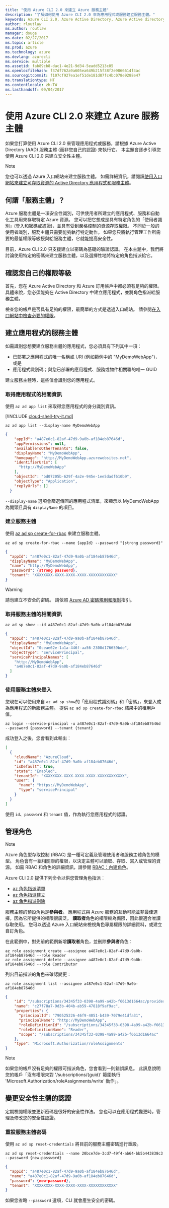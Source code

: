 ```yaml
---
title: "使用 Azure CLI 2.0 來建立 Azure 服務主體"
description: "了解如何使用 Azure CLI 2.0 來為應用程式或服務建立服務主體。"
keywords: Azure CLI 2.0, Azure Active Directory, Azure Active directory, AD, RBAC
author: rloutlaw
ms.author: routlaw
manager: douge
ms.date: 02/27/2017
ms.topic: article
ms.prod: azure
ms.technology: azure
ms.devlang: azurecli
ms.service: multiple
ms.assetid: fab89cb8-dac1-4e21-9d34-5eadd5213c05
ms.openlocfilehash: f37df762a9a605ea649b215f38f2e9866614f4ac
ms.sourcegitcommit: f107cf927ea1ef51de181d87fc4bc078e9288e47
ms.translationtype: HT
ms.contentlocale: zh-TW
ms.lasthandoff: 09/04/2017
---
```

# <a name="create-an-azure-service-principal-with-azure-cli-20"></a>使用 Azure CLI 2.0 來建立 Azure 服務主體

如果您打算使用 Azure CLI 2.0 來管理應用程式或服務，請根據 Azure Active Directory (AAD) 服務主體 (而非您自己的認證) 來執行它。
本主題會逐步引導您使用 Azure CLI 2.0 來建立安全性主體。

> [!NOTE]
> 您也可以透過 Azure 入口網站來建立服務主體。
> 如需詳細資訊，請閱讀[使用入口網站來建立可存取資源的 Active Directory 應用程式和服務主體](/azure/azure-resource-manager/resource-group-create-service-principal-portal)。

## <a name="what-is-a-service-principal"></a>何謂「服務主體」？

Azure 服務主體是一項安全性識別，可供使用者所建立的應用程式、服務和自動化工具用來存取特定 Azure 資源。 您可以把它想成是具有特定角色的「使用者識別」(登入和密碼或憑證)，並具有受到嚴格控制的資源存取權限。 不同於一般的使用者識別，服務主體只需要能夠執行特定動作。 如果您只將執行管理工作所需要的最低權限等級授與給服務主體，它就能提高安全性。 

目前，Azure CLI 2.0 只支援建立以密碼為基礎的驗證認證。 在本主題中，我們將討論使用特定的密碼來建立服務主體，以及選擇性地將特定的角色指派給它。

## <a name="verify-your-own-permission-level"></a>確認您自己的權限等級

首先，您在 Azure Active Directory 和 Azure 訂用帳戶中都必須有足夠的權限。 具體來說，您必須能夠在 Active Directory 中建立應用程式，並將角色指派給服務主體。 

檢查您的帳戶是否具有足夠的權限，最簡單的方式是透過入口網站。 請參閱[在入口網站中檢查必要的權限](/azure/azure-resource-manager/resource-group-create-service-principal-portal#required-permissions)。

## <a name="create-a-service-principal-for-your-application"></a>建立應用程式的服務主體

如需識別您想要建立服務主體的應用程式，您必須具有下列其中一項︰

  * 已部署之應用程式的唯一名稱或 URI (例如範例中的 "MyDemoWebApp")，或是
  * 應用程式識別碼；與您已部署的應用程式、服務或物件相關聯的唯一 GUID

建立服務主體時，這些值會識別您的應用程式。

### <a name="get-information-about-your-application"></a>取得應用程式的相關資訊

使用 `az ad app list` 來取得您應用程式的身分識別資訊。

[!INCLUDE [cloud-shell-try-it.md](includes/cloud-shell-try-it.md)]

```azurecli-interactive
az ad app list --display-name MyDemoWebApp
```

```json
{
    "appId": "a487e0c1-82af-47d9-9a0b-af184eb87646d",
    "appPermissions": null,
    "availableToOtherTenants": false,
    "displayName": "MyDemoWebApp",
    "homepage": "http://MyDemoWebApp.azurewebsites.net",
    "identifierUris": [
      "http://MyDemoWebApp"
    ],
    "objectId": "bd07205b-629f-4a2e-945e-1ee5dadf610b9",
    "objectType": "Application",
    "replyUrls": []
  }
```

`--display-name` 選項會篩選傳回的應用程式清單，來顯示以 MyDemoWebApp 為開頭且具有 `displayName` 的項目。

### <a name="create-the-service-principal"></a>建立服務主體

使用 [az ad sp create-for-rbac](/cli/azure/ad/sp#create-for-rbac) 來建立服務主體。 

```azurecli-interactive
az ad sp create-for-rbac --name {appId} --password "{strong password}" 
``` 

```json
{
  "appId": "a487e0c1-82af-47d9-9a0b-af184eb87646d",
  "displayName": "MyDemoWebApp",
  "name": "http://MyDemoWebApp",
  "password": {strong password},
  "tenant": "XXXXXXXX-XXXX-XXXX-XXXX-XXXXXXXXXXXX"
}
```

 > [!WARNING] 
 > 請勿建立不安全的密碼。  請依照 [Azure AD 密碼規則和限制](/azure/active-directory/active-directory-passwords-policy)指引。

### <a name="get-information-about-the-service-principal"></a>取得服務主體的相關資訊

```azurecli-interactive
az ad sp show --id a487e0c1-82af-47d9-9a0b-af184eb87646d
```

```json
{
  "appId": "a487e0c1-82af-47d9-9a0b-af184eb87646d",
  "displayName": "MyDemoWebApp",
  "objectId": "0ceae62e-1a1a-446f-aa56-2300d176659bde",
  "objectType": "ServicePrincipal",
  "servicePrincipalNames": [
    "http://MyDemoWebApp",
    "a487e0c1-82af-47d9-9a0b-af184eb87646d"
  ]
}
```

### <a name="sign-in-using-the-service-principal"></a>使用服務主體來登入

您現在可以使用來自 `az ad sp show`的「應用程式識別碼」和「密碼」，來登入成為應用程式的新服務主體。  提供 `az ad sp create-for-rbac` 結果中的租用戶值。

```azurecli-interactive
az login --service-principal -u a487e0c1-82af-47d9-9a0b-af184eb87646d --password {password} --tenant {tenant}
``` 

成功登入之後，您會看到此輸出︰

```json
[
  {
    "cloudName": "AzureCloud",
    "id": "a487e0c1-82af-47d9-9a0b-af184eb87646d",
    "isDefault": true,
    "state": "Enabled",
    "tenantId": "XXXXXXXX-XXXX-XXXX-XXXX-XXXXXXXXXXXX",
    "user": {
      "name": "https://MyDemoWebApp",
      "type": "servicePrincipal"
    }
  }
]
```

使用 `id`、`password` 和 `tenant` 值，作為執行您應用程式的認證。 

## <a name="managing-roles"></a>管理角色 

> [!NOTE]
> Azure 角色型存取控制 (RBAC) 是一種可定義及管理使用者和服務主體角色的模型。
> 角色會有一組相關聯的權限，以決定主體可以讀取、存取、寫入或管理的資源。
> 如需 RBAC 和角色的詳細資訊，請參閱 [RBAC：內建角色](/azure/active-directory/role-based-access-built-in-roles)。

Azure CLI 2.0 提供下列命令以供您管理角色指派︰

* [az 角色指派清單](/cli/azure/role/assignment#list)
* [az 角色指派建立](/cli/azure/role/assignment#create)
* [az 角色指派刪除](/cli/azure/role/assignment#delete)

服務主體的預設角色是**參與者**。 應用程式與 Azure 服務的互動可能並非最佳選擇，因為它所提供的權限很廣泛。 **讀取者**角色的權限較為侷限，因此很適合唯讀存取使用。 您可以透過 Azure 入口網站來檢視角色專屬權限的詳細資料，或建立自訂角色。

在此範例中，對先前的範例新增**讀取者**角色，並刪除**參與者**角色︰

```azurecli-interactive
az role assignment create --assignee a487e0c1-82af-47d9-9a0b-af184eb87646d --role Reader
az role assignment delete --assignee a487e0c1-82af-47d9-9a0b-af184eb87646d --role Contributor
```

列出目前指派的角色來確認變更︰

```azurecli-interactive
az role assignment list --assignee a487e0c1-82af-47d9-9a0b-af184eb87646d
```

```json
{
    "id": "/subscriptions/34345f33-0398-4a99-a42b-f6613d1664ac/providers/Microsoft.Authorization/roleAssignments/c27f78a7-9d3b-404b-ab59-47818f9af9ac",
    "name": "c27f78a7-9d3b-404b-ab59-47818f9af9ac",
    "properties": {
      "principalId": "790525226-46f9-4051-b439-7079e41dfa31",
      "principalName": "http://MyDemoWebApp",
      "roleDefinitionId": "/subscriptions/34345f33-0398-4a99-a42b-f6613d1664ac/providers/Microsoft.Authorization/roleDefinitions/acdd72a7-3385-48ef-bd42-f606fba81ae7",
      "roleDefinitionName": "Reader",
      "scope": "/subscriptions/34345f33-0398-4a99-a42b-f6613d1664ac"
    },
    "type": "Microsoft.Authorization/roleAssignments"
}
```

> [!NOTE] 
> 如果您的帳戶沒有足夠的權限可指派角色，您會看到一則錯誤訊息。
> 此訊息說明您的帳戶「沒有權限來對 '/subscriptions/{guid}' 範圍執行 'Microsoft.Authorization/roleAssignments/write' 動作」。
   
## <a name="change-the-credentials-of-a-security-principal"></a>變更安全性主體的認證

定期檢閱權限並更新密碼是很好的安全性作法。 您也可以在應用程式變更時，管理及修改您的安全性認證。

### <a name="reset-a-service-principal-password"></a>重設服務主體密碼

使用 `az ad sp reset-credentials` 將目前的服務主體密碼進行重設。

```azurecli-interactive
az ad sp reset-credentials --name 20bce7de-3cd7-49f4-ab64-bb5b443838c3 --password {new-password}
```

```json
{
  "appId": "a487e0c1-82af-47d9-9a0b-af184eb87646d",
  "name": "a487e0c1-82af-47d9-9a0b-af184eb87646d",
  "password": {new-password},
  "tenant": "XXXXXXXX-XXXX-XXXX-XXXX-XXXXXXXXXXXX"
}
```

如果您省略 `--password` 選項，CLI 就會產生安全的密碼。
